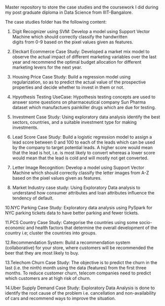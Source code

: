 Master repository to store the case studies and the coursework I did during my post graduate diploma in Data Science from IIIT-Bangalore.

The case studies folder has the following content:

1. Digit Recognizer using SVM: Develop a model using Support Vector Machine which should correctly classify the handwritten 	  
   digits from 0-9 based on the pixel values given as features.

2. Eleckart Ecommerce Case Study: Developed a market mix model to observe the actual impact of different marketing variables over 
   the last year and recommend the optimal budget allocation for different marketing levers for the next year.

4. Housing Price Case Study: Build a regression model using regularization, so as to predict the actual value of the prospective 
   properties and decide whether to invest in them or not.

5. Hpyothesis Testing UseCase: Hypothesis testing concepts are used to answer some questions on pharmaceutical company Sun Pharma 
   dataset which manufactuers painkiller drugs which are due for testing.

6. Investment Case Study: Using exploratory data analysis identify the best sectors, countries, and a suitable investment type 
   for making investments.

7. Lead Score Case Study: Build a logistic regression model to assign a lead score between 0 and 100 to each of the leads which 
   can be used by the company to target potential leads. A higher score would mean that the lead is hot, i.e. is most likely to convert 
   whereas a lower score would mean that the lead is cold and will mostly not get converted.

8. Letter Image Recognition: Develop a model using Support Vector Machine which should correctly classify the letter images  from 
   A-Z based on the pixel values given as features.
   
9. Market Industry case study: Using Exploratory Data analysis to understand how consumer attributes and loan attributes 
   influence the tendency of default.
   
10.NYC Parking Case Study: Exploratory data analysis using PySpark for NYC parking tickets data to have better parking and fewer 
   tickets.

11.PCS Country Case Study: Categorise the countries using some socio-economic and health factors that determine the overall 
   development of the country i.e; cluster the countries into groups.

12.Recommendation System: Build a recommendation system (collaborative) for your store, where customers will be recommended the  
   beer that they are most likely to buy.

13.Telechom Churn Case Study: The objective is to predict the churn in the last (i.e. the ninth) month using the data (features) 
   from the first three months. To reduce customer churn, telecom companies need to predict which customers are at high risk of churn.

14.Uber Supply Demand Case Study: Exploratory Data Analysis is done to identify the root cause of the problem i.e. cancellation 
   and non-availability of cars and recommend ways to improve the situation.
